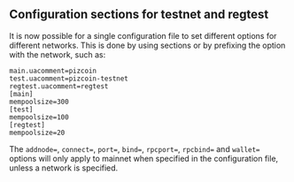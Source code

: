 Configuration sections for testnet and regtest
----------------------------------------------

It is now possible for a single configuration file to set different
options for different networks. This is done by using sections or by
prefixing the option with the network, such as:

    main.uacomment=pizcoin
    test.uacomment=pizcoin-testnet
    regtest.uacomment=regtest
    [main]
    mempoolsize=300
    [test]
    mempoolsize=100
    [regtest]
    mempoolsize=20

The `addnode=`, `connect=`, `port=`, `bind=`, `rpcport=`, `rpcbind=`
and `wallet=` options will only apply to mainnet when specified in the
configuration file, unless a network is specified.
